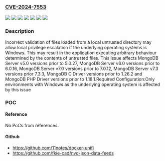 ### [CVE-2024-7553](https://cve.mitre.org/cgi-bin/cvename.cgi?name=CVE-2024-7553)
![](https://img.shields.io/static/v1?label=Product&message=MongoDB%20C%20Driver&color=blue)
![](https://img.shields.io/static/v1?label=Product&message=MongoDB%20PHP%20Driver&color=blue)
![](https://img.shields.io/static/v1?label=Product&message=MongoDB%20Server&color=blue)
![](https://img.shields.io/static/v1?label=Version&message=0%3C%201.18.1%20&color=brighgreen)
![](https://img.shields.io/static/v1?label=Version&message=0%3C%201.26.2%20&color=brighgreen)
![](https://img.shields.io/static/v1?label=Version&message=5.0%3C%205.0.27%20&color=brighgreen)
![](https://img.shields.io/static/v1?label=Vulnerability&message=CWE-284%3A%20Improper%20Access%20Control&color=brighgreen)

### Description

Incorrect validation of files loaded from a local untrusted directory may allow local privilege escalation if the underlying operating systems is Windows. This may result in the application executing arbitrary behaviour determined by the contents of untrusted files. This issue affects MongoDB Server v5.0 versions prior to 5.0.27, MongoDB Server v6.0 versions prior to 6.0.16, MongoDB Server v7.0 versions prior to 7.0.12, MongoDB Server v7.3 versions prior 7.3.3, MongoDB C Driver versions prior to 1.26.2 and MongoDB PHP Driver versions prior to 1.18.1.Required Configuration:Only environments with Windows as the underlying operating system is affected by this issue

### POC

#### Reference
No PoCs from references.

#### Github
- https://github.com/11notes/docker-unifi
- https://github.com/fkie-cad/nvd-json-data-feeds

